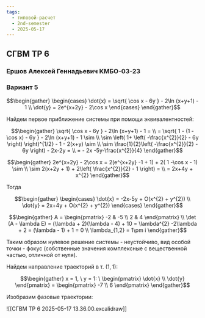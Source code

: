 ```yaml
---
tags:
  - типовой-расчет
  - 2nd-semester
  - 2025-05-17
---
```


## СГВМ ТР 6

### Ершов Алексей Геннадьевич КМБО-03-23

### Вариант 5

$$\begin{gather}
\begin{cases}
\dot{x} = \sqrt{ \cos x - 6y } - 2\ln (x+y+1) - 1 \\
\dot{y} = 2e^{x+2y} - 2\cos x
\end{cases}
\end{gather}$$

Найдем первое приближение системы при помощи эквивалентностей:

$$\begin{gather}
\sqrt{ \cos x - 6y } - 2\ln (x+y+1) - 1 = \\
= \sqrt{ 1 - (1 -\cos x) - 6y } - 2\ln (x+y+1) - 1 \sim \\
\sim \left( 1+ \left( -\frac{x^{2}}{2} - 6y \right) \right)^{1/2} - 1 - 2(x+y) \sim \\
\sim \frac{1}{2}\left( -\frac{x^{2}}{2} - 6y \right) - 2x-2y = \\
= - 2x -5y-\frac{x^{2}}{4}
\end{gather}$$

$$\begin{gather}
2e^{x+2y} - 2\cos x = 2(e^{x+2y} -1 + 1) + 2( 1 -\cos x - 1) \sim \\
\sim 2(x+2y + 1) + 2\left( \frac{x^{2}}{2} - 1 \right) = \\
= 2x+4y + x^{2}
\end{gather}$$

Тогда

$$\begin{gather}
\begin{cases}
\dot{x} = -2x-5y + O(x^{2} + y^{2}) \\
\dot{y} = 2x+4y + O(x^{2} + y^{2})
\end{cases}
\end{gather}$$

$$\begin{gather}
A = \begin{pmatrix}
-2 & -5 \\
2 & 4
\end{pmatrix} \\
\det (A - \lambda E) = (\lambda + 2)(\lambda - 4) + 10 = \lambda^{2} -2\lambda + 2 = (\lambda - 1) + 1 = 0 \\
\lambda_{1,2} = 1\pm i
\end{gather}$$

Таким образом нулевое решение системы - неустойчиво, вид особой точки - фокус (собственные значения комплексные с вещественной частью, отличной от нуля).

Найдем направление траекторий в т. $(1,1)$:

$$\begin{gather}
x = 1, \ y = 1: \ 
\begin{pmatrix}
\dot{x} \\
\dot{y}
\end{pmatrix} = \begin{pmatrix}
-7 \\
6
\end{pmatrix}
\end{gather}$$

Изобразим фазовые траектории:

![[СГВМ ТР 6 2025-05-17 13.36.00.excalidraw]]
